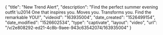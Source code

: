 {
    "title": "New Trend Alert",
    "description": "Find the perfect summer evening outfit \u2014 One that inspires you. Moves you. Transforms you. Find the remarkable YOU!",
    "videoid": "163935004",
    "date_created": "1526499154",
    "date_modified": "1526602534",
    "type": "captivate",
    "layout": "video",
    "url": "\/v\/2e808292-ed21-4c8b-9aee-943c63542074\/163935004"
}